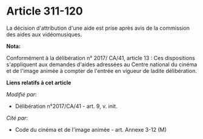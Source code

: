 # Article 311-120

La décision d'attribution d'une aide est prise après avis de la commission des aides aux vidéomusiques.

**Nota:**

Conformément à la délibération n° 2017/ CA/41, article 13 : Ces dispositions s'appliquent aux demandes d'aides adressées au
Centre national du cinéma et de l'image animée à compter de l'entrée en vigueur de ladite délibération.

**Liens relatifs à cet article**

_Modifié par_:

  - Délibération n°2017/CA/41 - art. 9, v. init.

_Cité par_:

  - Code du cinéma et de l'image animée - art. Annexe 3-12 (M)

